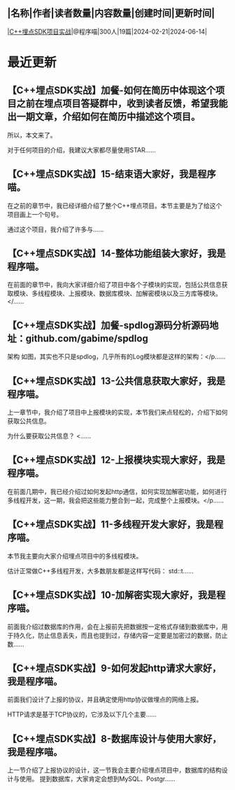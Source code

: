 |名称|作者|读者数量|内容数量|创建时间|更新时间|
---
|[C++埋点SDK项目实战](https://xiaobot.net/p/buriedcpp?refer=0b133df9-27dc-423b-8101-639049001c13)|@程序喵|300人|19篇|2024-02-21|2024-06-14|

# 最近更新
## 【C++埋点SDK实战】加餐-如何在简历中体现这个项目之前在埋点项目答疑群中，收到读者反馈，希望我能出一期文章，介绍如何在简历中描述这个项目。
所以，本文来了。

对于任何项目的介绍，我建议大家都尽量使用STAR......
## 【C++埋点SDK实战】15-结束语大家好，我是程序喵。

在之前的章节中，我已经详细介绍了整个C++埋点项目。本节主要是为了给这个项目画上一个句号。

通过这个项目，我介绍了许多与......
## 【C++埋点SDK实战】14-整体功能组装大家好，我是程序喵。

在前面的章节中，我向大家详细介绍了项目中各个子模块的实现，包括公共信息获取模块、多线程模块、上报模块、数据库模块、加解密模块以及三方库等模块。</......
## 【C++埋点SDK实战】加餐-spdlog源码分析源码地址：github.com/gabime/spdlog

架构
如图，其实也不只是spdlog，几乎所有的Log模块都是这样的架构：</p......
## 【C++埋点SDK实战】13-公共信息获取大家好，我是程序喵。

上一章节中，我介绍了项目中上报模块的实现，本节我们来点轻松的，介绍下如何获取公共信息。

为什么要获取公共信息？
<......
## 【C++埋点SDK实战】12-上报模块实现大家好，我是程序喵。

在前面几期中，我已经介绍过如何发起http通信，如何实现加解密功能，如何进行多线程开发，这一期，我会把这些能力整合到一起，完成整个上报模块。</p......
## 【C++埋点SDK实战】11-多线程开发大家好，我是程序喵。

本节我主要向大家介绍埋点项目中的多线程模块。

估计正常做C++多线程开发，大多数朋友都是这样写代码：
std::t......
## 【C++埋点SDK实战】10-加解密实现大家好，我是程序喵。

前面我介绍过数据库的作用，会在上报前先把数据按一定格式存储到数据库中，用于持久化，防止信息丢失，而且也提到过，存储内容一定要是加密过的数据，防止数......
## 【C++埋点SDK实战】9-如何发起http请求大家好，我是程序喵。

前面我们设计了上报的协议，并且确定使用http协议做埋点的网络上报。

HTTP请求是基于TCP协议的，它涉及以下几个主要......
## 【C++埋点SDK实战】8-数据库设计与使用大家好，我是程序喵。

上一节介绍了上报协议的设计，这一节我会主要介绍埋点项目中，数据库的结构设计与使用。
提到数据库，大家肯定会想到MySQL、Postgr......

